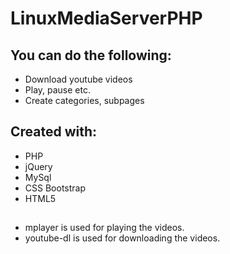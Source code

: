 # LinuxMediaServerPHP

## You can do the following:
 - Download youtube videos
 - Play, pause etc. 
 - Create categories, subpages
 
 ## Created with:
  - PHP
  - jQuery
  - MySql
  - CSS Bootstrap
  - HTML5

##
 * mplayer is used for playing the videos.
 * youtube-dl is used for downloading the videos.
